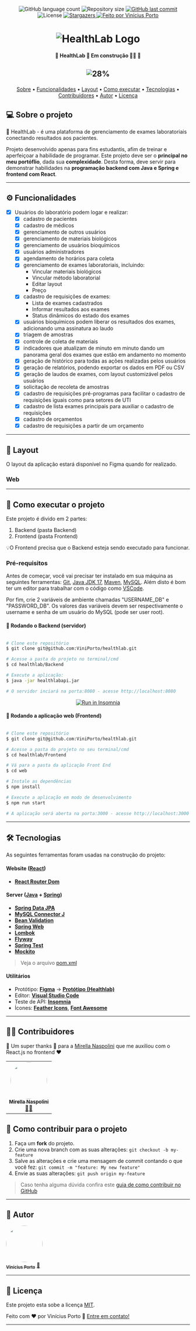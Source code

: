 
<p align="center">
  <img alt="GitHub language count" src="https://img.shields.io/github/languages/count/ViniPorto/healthlab?color=%2304D361">

  <img alt="Repository size" src="https://img.shields.io/github/repo-size/ViniPorto/healthlab">
  
  <a href="https://github.com/ViniPorto/healthlab/commits/master">
    <img alt="GitHub last commit" src="https://img.shields.io/github/last-commit/ViniPorto/healthlab">
  </a>
    
   <img alt="License" src="https://img.shields.io/badge/license-MIT-brightgreen">
   <a href="https://github.com/ViniPorto/healthlab/stargazers">
    <img alt="Stargazers" src="https://img.shields.io/github/stars/ViniPorto/healthlab?style=social">
  </a>

  <a href="https://www.linkedin.com/in/vinicius-porto-9a1996209/">
    <img alt="Feito por Vinícius Porto" src="https://img.shields.io/badge/feito%20por-Vinícius Porto-%237519C1">
  </a>
  
</p>
<h1 align="center">
    <img alt="HealthLab Logo" title="#HealthLab" src="." />
</h1>

<h4 align="center"> 
	🚧  HealthLab 🧬 Em construção 👷‍♂️ 🚧
</h4>

<h2 align="center">

![28%](https://progress-bar.dev/28)
    
</h2>


<p align="center">
 <a href="#-sobre-o-projeto">Sobre</a> •
 <a href="#-funcionalidades">Funcionalidades</a> •
 <a href="#-layout">Layout</a> • 
 <a href="#-como-executar-o-projeto">Como executar</a> • 
 <a href="#-tecnologias">Tecnologias</a> • 
 <a href="#-contribuidores">Contribuidores</a> • 
 <a href="#-autor">Autor</a> • 
 <a href="#user-content--licença">Licença</a>
</p>


## 💻 Sobre o projeto

🧬 HealthLab - é uma plataforma de gerenciamento de exames laboratoriais conectando resultados aos pacientes.

Projeto desenvolvido apenas para fins estudantis, afim de treinar e aperfeiçoar a habilidade de programar. Este projeto deve ser o **principal no meu portóflio**, dada sua **complexidade**. Desta forma, deve servir para demonstrar habilidades na **programação backend com Java e Spring e frontend com React**.

---

## ⚙ Funcionalidades

- [x] Usuários do laboratório podem logar e realizar: 
  - [x] cadastro de pacientes
  - [x] cadastro de médicos
  - [x] gerenciamento de outros usuários
  - [x] gerenciamento de materiais biológicos
  - [x] gerenciamento de usuários bioquímicos
  - [x] usuários administradores
  - [x] agendamento de horários para coleta
  - [x] gerenciamento de exames laboratoriais, incluindo:
    - Vincular materiais biológicos
    - Vincular método laboratorial
    - Editar layout
    - Preço
  - [x] cadastro de requisições de exames:
    - Lista de exames cadastrados
    - Informar resultados aos exames
    - Status dinâmicos do estado dos exames
  - [x] usuários bioquímicos podem liberar os resultados dos exames, adicionando uma assinatura ao laudo
  - [x] triagem de amostras
  - [x] controle de coleta de materiais
  - [x] indicadores que atualizam de minuto em minuto dando um panorama geral dos exames que estão em andamento no momento
  - [x] geração de histórico para todas as ações realizadas pelos usuários
  - [x] geração de relatórios, podendo exportar os dados em PDF ou CSV
  - [x] geração de laudos de exames, com layout customizável pelos usuários
  - [x] solicitação de recoleta de amostras
  - [x] cadastro de requisições pré-programas para facilitar o cadastro de requisições iguais como para setores de UTI
  - [x] cadastro de lista exames principais para auxiliar o cadastro de requisições
  - [x] cadastro de orçamentos
  - [x] cadastro de requisições a partir de um orçamento

---

## 🎨 Layout

O layout da aplicação estará disponível no Figma quando for realizado.
<!---
<a href="">
  <img alt="" src="">
</a>
-->

### Web

<!---
<p align="center" style="display: flex; align-items: flex-start; justify-content: center;">
  <img alt="" title="" src="" width="400px">
  <img alt="" title="" src="" width="400px">
</p>
-->

---

## 🚀 Como executar o projeto

Este projeto é divido em 2 partes:
1. Backend (pasta Backend) 
2. Frontend (pasta Frontend)

💡O Frontend precisa que o Backend esteja sendo executado para funcionar.

### Pré-requisitos

Antes de começar, você vai precisar ter instalado em sua máquina as seguintes ferramentas:
[Git](https://git-scm.com), [Java JDK 17](https://www.oracle.com/java/technologies/javase/jdk17-archive-downloads.html), [Maven](https://maven.apache.org/download.cgi), [MySQL](https://www.mysql.com/downloads/).
Além disto é bom ter um editor para trabalhar com o código como [VSCode](https://code.visualstudio.com/).

Por fim, crie 2 variáveis de ambiente chamadas "USERNAME_DB" e "PASSWORD_DB". Os valores das variáveis devem ser respectivamente o username e senha de um usuário do MySQL (pode ser user root).

#### 🎲 Rodando o Backend (servidor)

```bash

# Clone este repositório
$ git clone git@github.com:ViniPorto/healthlab.git

# Acesse a pasta do projeto no terminal/cmd
$ cd healthlab/Backend

# Execute a aplicação:
$ java -jar healthlabapi.jar

# O servidor inciará na porta:8080 - acesse http://localhost:8080 

```
<p align="center">
  <a href="https://github.com/viniporto/healthlab/insomnia/healthlab.json" target="_blank"><img src="https://insomnia.rest/images/run.svg" alt="Run in Insomnia"></a>
</p>


#### 🧭 Rodando a aplicação web (Frontend)

```bash

# Clone este repositório
$ git clone git@github.com:ViniPorto/healthlab.git

# Acesse a pasta do projeto no seu terminal/cmd
$ cd healthlab/Frontend

# Vá para a pasta da aplicação Front End
$ cd web

# Instale as dependências
$ npm install

# Execute a aplicação em modo de desenvolvimento
$ npm run start

# A aplicação será aberta na porta:3000 - acesse http://localhost:3000

```

---

## 🛠 Tecnologias

As seguintes ferramentas foram usadas na construção do projeto:

#### **Website**  ([React](https://reactjs.org/))

-   **[React Router Dom](https://github.com/ReactTraining/react-router/tree/master/packages/react-router-dom)**
<!---
-   **[React Icons](https://react-icons.github.io/react-icons/)**
-   **[Axios](https://github.com/axios/axios)**
-   **[Leaflet](https://react-leaflet.js.org/en/)**
-   **[React Leaflet](https://react-leaflet.js.org/)**
-   **[React Dropzone](https://github.com/react-dropzone/react-dropzone)**

> Veja o arquivo  [package.json](https://github.com/viniporto/healthlab/blob/master/web/package.json)
-->

#### **Server**  ([Java](https://www.java.com/pt-BR/)  +  [Spring](https://spring.io/projects/spring-boot))

-   **[Spring Data JPA](https://github.com/spring-projects/spring-data-jpa)**
-   **[MySQL Connector J](https://github.com/mysql/mysql-connector-j)**
-   **[Bean Validation](https://docs.spring.io/spring-framework/reference/core/validation/beanvalidation.html)**
-   **[Spring Web](https://docs.spring.io/spring-boot/docs/current/reference/html/web.html)**
-   **[Lombok](https://github.com/projectlombok/lombok)**
-   **[Flyway](https://github.com/flyway/flyway)**
-   **[Spring Test](https://docs.spring.io/spring-framework/reference/testing/introduction.html)**
-   **[Mockito](https://github.com/mockito/mockito)**

> Veja o arquivo  [pom.xml](https://github.com/ViniPorto/healthlab/blob/main/Backend/HealthLabApi/pom.xml)

#### [](https://github.com/tgmarinho/Ecoleta#utilit%C3%A1rios)**Utilitários**

-   Protótipo:  **[Figma](https://www.figma.com/)**  →  **[Protótipo (Healthlab)](https://www.figma.com/file/)**
-   Editor:  **[Visual Studio Code](https://code.visualstudio.com/)** 
-   Teste de API:  **[Insomnia](https://insomnia.rest/)**
-   Ícones:  **[Feather Icons](https://feathericons.com/)**,  **[Font Awesome](https://fontawesome.com/)**

---

## 👨‍💻 Contribuidores

💜 Um super thanks 👏 para a [Mirella Naspolini](https://github.com/mirellanaspolini) que me auxiliou com o React.js no frontend ❤️

<table>
  <tr>
    <td align="center"><a href="https://github.com/mirellanaspolini"><img style="border-radius: 50%;" src="https://avatars.githubusercontent.com/u/104786840?s=460&u=806503605676192b5d0c363e4490e13d8127ed64&v=4" width="100px;" alt=""/><br /><sub><b>Mirella Naspolini</b></sub></a><br /><a href="https://github.com/mirellanaspolini" title="Mirella">👨‍🚀</a></td> 
  </tr>
</table>

## 💪 Como contribuir para o projeto

1. Faça um **fork** do projeto.
2. Crie uma nova branch com as suas alterações: `git checkout -b my-feature`
3. Salve as alterações e crie uma mensagem de commit contando o que você fez: `git commit -m "feature: My new feature"`
4. Envie as suas alterações: `git push origin my-feature`
> Caso tenha alguma dúvida confira este [guia de como contribuir no GitHub](./CONTRIBUTING.md)

---

## 🦸 Autor

<a href="https://github.com/ViniPorto">
 <img style="border-radius: 50%;" src="https://avatars.githubusercontent.com/u/81120004?s=460&u=61b426b901b8fe02e12019b1fdb67bf0072d4f00&v=4" width="100px;" alt=""/>
 <br />
 <sub><b>Vinícius Porto</b></sub></a> <a href="https://github.com/ViniPorto" title="Vinícius">🚀</a>
 <br />

---

## 📝 Licença

Este projeto esta sobe a licença [MIT](./LICENSE).

Feito com ❤️ por Vinícius Porto 👋 [Entre em contato!](https://www.linkedin.com/in/vinicius-porto-9a1996209/)

---

